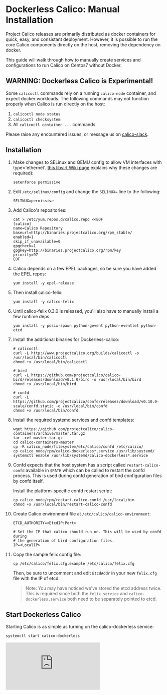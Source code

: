 # Dockerless Calico: Manual Installation
Project Calico releases are primarily distributed as docker containers for quick, easy, and consistant deployment. However, it is possible to run the core Calico components directly on the host, removing the dependency on docker.

This guide will walk through how to manually create services and configurations to run Calico on Centos7 without Docker.

## WARNING: Dockerless Calico is Experimental!
Some `calicoctl` commands rely on a running `calico-node` container, and expect docker workloads. The following commands may not function properly when Calico is run directly on the host:

1. `calicoctl node status`
2. `calicoctl checksystem`
3. All `calicoctl container ...` commands. 

Please raise any encountered issues, or message us on [calico-slack](http://slack.projectcalico.org/).

## Installation
1. Make changes to SELinux and QEMU config to allow VM interfaces with type='ethernet'. [this libvirt Wiki page][libvirt-wiki] explains why these changes are required):
    ```
    setenforce permissive
    ```
    
2. Edit `/etc/selinux/config` and change the `SELINUX=` line to the following:
    ```
    SELINUX=permissive
    ```

3. Add Calico's repositories:
    ```
    cat > /etc/yum.repos.d/calico.repo <<EOF
    [calico]
    name=Calico Repository
    baseurl=http://binaries.projectcalico.org/rpm_stable/
    enabled=1
    skip_if_unavailable=0
    gpgcheck=1
    gpgkey=http://binaries.projectcalico.org/rpm/key
    priority=97
    EOF
    ```

4. Calico depends on a few EPEL packages, so be sure you have added the EPEL repos: 
    ```
    yum install -y epel-release
    ```

5. Then install calico-felix: 
    ```
    yum install -y calico-felix
    ```

6. Until calico-felix 0.3.0 is released, you'll also have to manually install a few runtime deps: 
    ```
    yum install -y posix-spawn python-gevent python-eventlet python-etcd
    ```

7. Install the additional binaries for Dockerless-calico:
    ```
    # calicoctl
    curl -L http://www.projectcalico.org/builds/calicoctl -o /usr/local/bin/calicoctl
    chmod +x /usr/local/bin/calicoctl
    
    # bird
    curl -L https://github.com/projectcalico/calico-bird/releases/download/v0.1.0/bird -o /usr/local/bin/bird
    chmod +x /usr/local/bin/bird
    
    # confd
    curl -L https://github.com/projectcalico/confd/releases/download/v0.10.0-scale/confd.static -o /usr/local/bin/confd
    chmod +x /usr/local/bin/confd
    ```

8. Install the required systemd services and confd templates:
    ```
    wget https://github.com/projectcalico/calico-containers/archive/master.tar.gz
    tar -xvf master.tar.gz
    cd calico-containers-master
    cp -R calico_node/filesystem/etc/calico/confd /etc/calico/
    cp calico_node/rpm/calico-dockerless*.service /usr/lib/systemd/
    systemctl enable /usr/lib/systemd/calico-dockerless*.service
    ```

9. Confd expects that the host system has a script called `restart-calico-confd` available in `$PATH` which can be called to restart the confd process. This is used during confd generation of bird configuration files by confd itself.

    Install the platform-specific confd restart script:
    ```
    cp calico_node/rpm/restart-calico-confd /usr/local/bin
    chmod +x /usr/local/bin/restart-calico-confd
    ```

10. Create Calico environment file at `/etc/calico/calico-environment`:
    ```
    ETCD_AUTHORITY=<EtcdIP:Port>

    # Set the IP that calico should run on. This will be used by confd during 
    # the generation of bird configuration files.
    IP=<LocalIP>
    ```

11. Copy the sample felix config file:
    ```
    cp /etc/calico/felix.cfg.example /etc/calico/felix.cfg
    ```
    Then, be sure to uncomment and edit `EtcdAddr` in your new `felix.cfg` file with the IP of etcd.
    >Note: You may have noticed we've stored the etcd address twice. This is required since both the `felix.service` and `calico-dockerless.service` both need to be separately pointed to etcd.

## Start Dockerless Calico
Starting Calico is as simple as turning on the calico-dockerless service:
```
systemctl start calico-dockerless
```

[libvirt-wiki]: http://wiki.libvirt.org/page/Guest_won%27t_start_-_warning:_could_not_open_/dev/net/tun_%28%27generic_ethernet%27_interface%29
[![Analytics](https://calico-ga-beacon.appspot.com/UA-52125893-3/calico-containers/docs/DockerlessCalicoManual.md?pixel)](https://github.com/igrigorik/ga-beacon)
